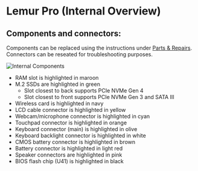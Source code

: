 # Lemur Pro (Internal Overview)

## Components and connectors:

Components can be replaced using the instructions under [Parts & Repairs](./repairs.md). Connectors can be reseated for troubleshooting purposes.

![Internal Components](./img/components-highlighted.webp)

- RAM slot is highlighted in maroon
- M.2 SSDs are highlighted in green
    - Slot closest to back supports PCIe NVMe Gen 4
    - Slot closest to front supports PCIe NVMe Gen 3 and SATA III
- Wireless card is highlighted in navy
- LCD cable connector is highlighted in yellow
- Webcam/microphone connector is highlighted in cyan
- Touchpad connector is highlighted in orange
- Keyboard connector (main) is highlighted in olive
- Keyboard backlight connector is highlighted in white
- CMOS battery connector is highlighted in brown
- Battery connector is highlighted in light red
- Speaker connectors are highlighted in pink
- BIOS flash chip (U41) is highlighted in black
